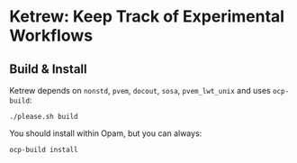 Ketrew: Keep Track of Experimental Workflows
============================================

Build & Install
---------------

Ketrew depends on
`nonstd`, `pvem`, `docout`,  `sosa`,  `pvem_lwt_unix`
and uses `ocp-build`:

    ./please.sh build

You should install within Opam, but you can always:

    ocp-build install


